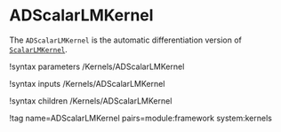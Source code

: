 # ADScalarLMKernel

The `ADScalarLMKernel` is the automatic differentiation version of [`ScalarLMKernel`](ScalarLMKernel.md).

!syntax parameters /Kernels/ADScalarLMKernel

!syntax inputs /Kernels/ADScalarLMKernel

!syntax children /Kernels/ADScalarLMKernel

!tag name=ADScalarLMKernel pairs=module:framework system:kernels
